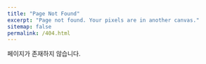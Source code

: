 ```yaml
---
title: "Page Not Found"
excerpt: "Page not found. Your pixels are in another canvas."
sitemap: false
permalink: /404.html
---
```


페이지가 존재하지 않습니다.
